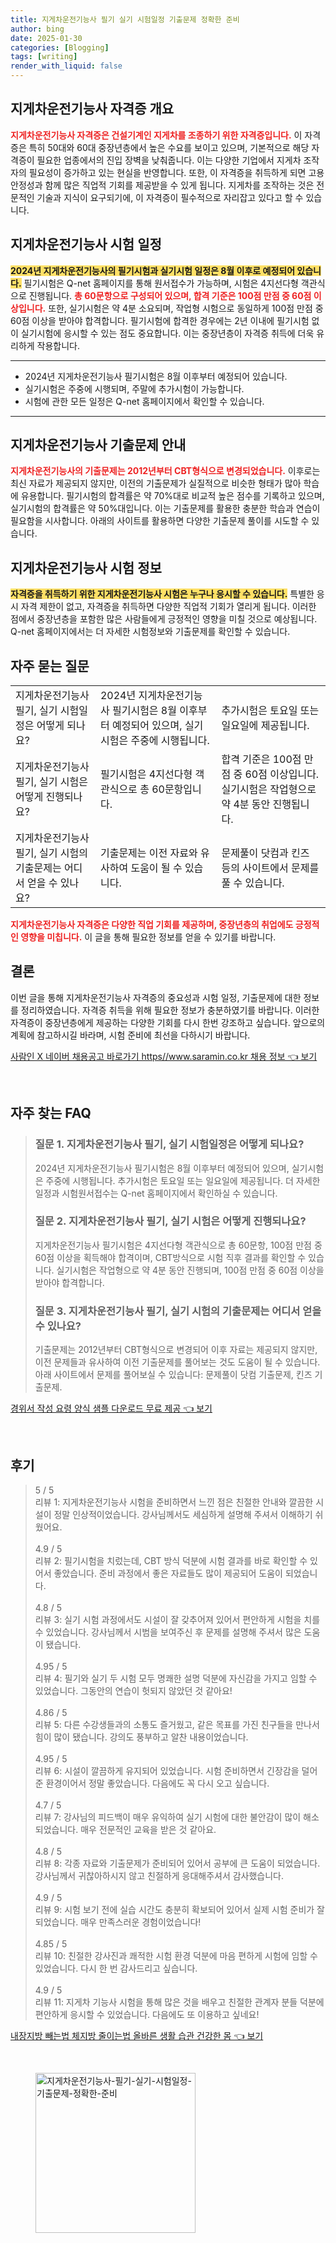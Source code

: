 ```yaml
---
title: 지게차운전기능사 필기 실기 시험일정 기출문제 정확한 준비
author: bing
date: 2025-01-30
categories: [Blogging]
tags: [writing]
render_with_liquid: false
---
```



<h2 id='지게차운전기능사자격증개요'>지게차운전기능사 자격증 개요</h2>

<p><b><span style="color: #ee2323;">지게차운전기능사 자격증은 건설기계인 지게차를 조종하기 위한 자격증입니다.</span></b> 이 자격증은 특히 50대와 60대 중장년층에서 높은 수요를 보이고 있으며, 기본적으로 해당 자격증이 필요한 업종에서의 진입 장벽을 낮춰줍니다. 이는 다양한 기업에서 지게차 조작자의 필요성이 증가하고 있는 현실을 반영합니다. 또한, 이 자격증을 취득하게 되면 고용 안정성과 함께 많은 직업적 기회를 제공받을 수 있게 됩니다. 지게차를 조작하는 것은 전문적인 기술과 지식이 요구되기에, 이 자격증이 필수적으로 자리잡고 있다고 할 수 있습니다.</p>

<h2 id='지게차운전기능사시험일정'>지게차운전기능사 시험 일정</h2>

<p><b><span style="background-color: #ffe066;">2024년 지게차운전기능사의 필기시험과 실기시험 일정은 8월 이후로 예정되어 있습니다.</span></b> 필기시험은 Q-net 홈페이지를 통해 원서접수가 가능하며, 시험은 4지선다형 객관식으로 진행됩니다. <b><span style="color: #ee2323;">총 60문항으로 구성되어 있으며, 합격 기준은 100점 만점 중 60점 이상입니다.</span></b> 또한, 실기시험은 약 4분 소요되며, 작업형 시험으로 동일하게 100점 만점 중 60점 이상을 받아야 합격합니다. 필기시험에 합격한 경우에는 2년 이내에 필기시험 없이 실기시험에 응시할 수 있는 점도 중요합니다. 이는 중장년층이 자격증 취득에 더욱 유리하게 작용합니다.</p>

<hr />

<ul>
    <li>2024년 지게차운전기능사 필기시험은 8월 이후부터 예정되어 있습니다.</li>
    <li>실기시험은 주중에 시행되며, 주말에 추가시험이 가능합니다.</li>
    <li>시험에 관한 모든 일정은 Q-net 홈페이지에서 확인할 수 있습니다.</li>
</ul>

<hr />

<h2 id='지게차운전기능사기출문제안내'>지게차운전기능사 기출문제 안내</h2>

<p><b><span style="color: #ee2323;">지게차운전기능사의 기출문제는 2012년부터 CBT형식으로 변경되었습니다.</span></b> 이후로는 최신 자료가 제공되지 않지만, 이전의 기출문제가 실질적으로 비슷한 형태가 많아 학습에 유용합니다. 필기시험의 합격률은 약 70%대로 비교적 높은 점수를 기록하고 있으며, 실기시험의 합격률은 약 50%대입니다. 이는 기출문제를 활용한 충분한 학습과 연습이 필요함을 시사합니다. 아래의 사이트를 활용하면 다양한 기출문제 풀이를 시도할 수 있습니다.</p>

<h2 id='지게차운전기능사시험정보'>지게차운전기능사 시험 정보</h2>

<p><b><span style="background-color: #ffe066;">자격증을 취득하기 위한 지게차운전기능사 시험은 누구나 응시할 수 있습니다.</span></b> 특별한 응시 자격 제한이 없고, 자격증을 취득하면 다양한 직업적 기회가 열리게 됩니다. 이러한 점에서 중장년층을 포함한 많은 사람들에게 긍정적인 영향을 미칠 것으로 예상됩니다. Q-net 홈페이지에서는 더 자세한 시험정보와 기출문제를 확인할 수 있습니다.</p>

<h2 id='자주묻는질문'>자주 묻는 질문</h2>

<table>
    <tr>
        <td>지게차운전기능사 필기, 실기 시험일정은 어떻게 되나요?</td>
        <td>2024년 지게차운전기능사 필기시험은 8월 이후부터 예정되어 있으며, 실기시험은 주중에 시행됩니다.</td>
        <td>추가시험은 토요일 또는 일요일에 제공됩니다.</td>
    </tr>
    <tr>
        <td>지게차운전기능사 필기, 실기 시험은 어떻게 진행되나요?</td>
        <td>필기시험은 4지선다형 객관식으로 총 60문항입니다.</td>
        <td>합격 기준은 100점 만점 중 60점 이상입니다. 실기시험은 작업형으로 약 4분 동안 진행됩니다.</td>
    </tr>
    <tr>
        <td>지게차운전기능사 필기, 실기 시험의 기출문제는 어디서 얻을 수 있나요?</td>
        <td>기출문제는 이전 자료와 유사하여 도움이 될 수 있습니다.</td>
        <td>문제풀이 닷컴과 킨즈 등의 사이트에서 문제를 풀 수 있습니다.</td>
    </tr>
</table>

<p><b><span style="color: #ee2323;">지게차운전기능사 자격증은 다양한 직업 기회를 제공하며, 중장년층의 취업에도 긍정적인 영향을 미칩니다.</span></b> 이 글을 통해 필요한 정보를 얻을 수 있기를 바랍니다.</p>

<h2 id='결론'>결론</h2>

<p>이번 글을 통해 지게차운전기능사 자격증의 중요성과 시험 일정, 기출문제에 대한 정보를 정리하였습니다. 자격증 취득을 위해 필요한 정보가 충분하였기를 바랍니다. 이러한 자격증이 중장년층에게 제공하는 다양한 기회를 다시 한번 강조하고 싶습니다. 앞으로의 계획에 참고하시길 바라며, 시험 준비에 최선을 다하시기 바랍니다.</p>


<p><a class="click-button" title="사람인 X 네이버 채용공고 바로가기 https//www.saramin.co.kr 채용 정보" href="https://aptwhite.github.io/posts/%EC%82%AC%EB%9E%8C%EC%9D%B8-X-%EB%84%A4%EC%9D%B4%EB%B2%84-%EC%B1%84%EC%9A%A9%EA%B3%B5%EA%B3%A0-%EB%B0%94%EB%A1%9C%EA%B0%80%EA%B8%B0-httpswww.saramin.co.kr-%EC%B1%84%EC%9A%A9-%EC%A0%95%EB%B3%B4/" rel="dofollow">사람인 X 네이버 채용공고 바로가기 https//www.saramin.co.kr 채용 정보 👈 보기</a></p><br>
<h2 id='자주_찾는_FAQ'>자주 찾는 FAQ</h2>
<div itemscope="" itemtype="https://schema.org/FAQPage"> 
<blockquote> 
<div itemscope="" itemprop="mainEntity" itemtype="https://schema.org/Question"> 
<h3 itemprop="name">질문 1. 지게차운전기능사 필기, 실기 시험일정은 어떻게 되나요?</h3> 
<div itemscope="" itemprop="acceptedAnswer" itemtype="https://schema.org/Answer"> 
<span itemprop="text"> 
<p>2024년 지게차운전기능사 필기시험은 8월 이후부터 예정되어 있으며, 실기시험은 주중에 시행됩니다. 추가시험은 토요일 또는 일요일에 제공됩니다. 더 자세한 일정과 시험원서접수는 Q-net 홈페이지에서 확인하실 수 있습니다.</p> 
</span> 
</div> 
</div> 
<div itemscope="" itemprop="mainEntity" itemtype="https://schema.org/Question"> 
<h3 itemprop="name">질문 2. 지게차운전기능사 필기, 실기 시험은 어떻게 진행되나요?</h3> 
<div itemscope="" itemprop="acceptedAnswer" itemtype="https://schema.org/Answer"> 
<span itemprop="text"> 
<p>지게차운전기능사 필기시험은 4지선다형 객관식으로 총 60문항, 100점 만점 중 60점 이상을 획득해야 합격이며, CBT방식으로 시험 직후 결과를 확인할 수 있습니다. 실기시험은 작업형으로 약 4분 동안 진행되며, 100점 만점 중 60점 이상을 받아야 합격합니다.</p> 
</span> 
</div> 
</div> 
<div itemscope="" itemprop="mainEntity" itemtype="https://schema.org/Question"> 
<h3 itemprop="name">질문 3. 지게차운전기능사 필기, 실기 시험의 기출문제는 어디서 얻을 수 있나요?</h3> 
<div itemscope="" itemprop="acceptedAnswer" itemtype="https://schema.org/Answer"> 
<span itemprop="text"> 
<p>기출문제는 2012년부터 CBT형식으로 변경되어 이후 자료는 제공되지 않지만, 이전 문제들과 유사하여 이전 기출문제를 풀어보는 것도 도움이 될 수 있습니다. 아래 사이트에서 문제를 풀어보실 수 있습니다: 문제풀이 닷컴 기출문제, 킨즈 기출문제.</p> 
</span> 
</div> 
</div> 
</blockquote> 
</div>
<p><a class="click-button" title="경위서 작성 요령 양식 샘플 다운로드 무료 제공" href="https://aptwhite.github.io/posts/%EA%B2%BD%EC%9C%84%EC%84%9C-%EC%9E%91%EC%84%B1-%EC%9A%94%EB%A0%B9-%EC%96%91%EC%8B%9D-%EC%83%98%ED%94%8C-%EB%8B%A4%EC%9A%B4%EB%A1%9C%EB%93%9C-%EB%AC%B4%EB%A3%8C-%EC%A0%9C%EA%B3%B5/" rel="dofollow">경위서 작성 요령 양식 샘플 다운로드 무료 제공 👈 보기</a></p><br>
<h2 id='후기'>후기</h2>
<div itemscope itemtype="https://schema.org/Product">
  <blockquote>
  <div itemprop="review" itemscope itemtype="https://schema.org/Review">
      <div itemprop="reviewRating" itemscope itemtype="https://schema.org/Rating"> <span itemprop="ratingValue">5</span> / <span itemprop="bestRating">5</span> </div>
      <span itemprop="reviewBody">리뷰 1: 지게차운전기능사 시험을 준비하면서 느낀 점은 친절한 안내와 깔끔한 시설이 정말 인상적이었습니다. 강사님께서도 세심하게 설명해 주셔서 이해하기 쉬웠어요.</span>
  </div>
  <br>
  <div itemprop="review" itemscope itemtype="https://schema.org/Review">
      <div itemprop="reviewRating" itemscope itemtype="https://schema.org/Rating"> <span itemprop="ratingValue">4.9</span> / <span itemprop="bestRating">5</span> </div>
      <span itemprop="reviewBody">리뷰 2: 필기시험을 치렀는데, CBT 방식 덕분에 시험 결과를 바로 확인할 수 있어서 좋았습니다. 준비 과정에서 좋은 자료들도 많이 제공되어 도움이 되었습니다.</span>
  </div>
  <br>
  <div itemprop="review" itemscope itemtype="https://schema.org/Review">
      <div itemprop="reviewRating" itemscope itemtype="https://schema.org/Rating"> <span itemprop="ratingValue">4.8</span> / <span itemprop="bestRating">5</span> </div>
      <span itemprop="reviewBody">리뷰 3: 실기 시험 과정에서도 시설이 잘 갖추어져 있어서 편안하게 시험을 치를 수 있었습니다. 강사님께서 시범을 보여주신 후 문제를 설명해 주셔서 많은 도움이 됐습니다.</span>
  </div>
  <br>
  <div itemprop="review" itemscope itemtype="https://schema.org/Review">
      <div itemprop="reviewRating" itemscope itemtype="https://schema.org/Rating"> <span itemprop="ratingValue">4.95</span> / <span itemprop="bestRating">5</span> </div>
      <span itemprop="reviewBody">리뷰 4: 필기와 실기 두 시험 모두 명쾌한 설명 덕분에 자신감을 가지고 임할 수 있었습니다. 그동안의 연습이 헛되지 않았던 것 같아요!</span>
  </div>
  <br>
  <div itemprop="review" itemscope itemtype="https://schema.org/Review">
      <div itemprop="reviewRating" itemscope itemtype="https://schema.org/Rating"> <span itemprop="ratingValue">4.86</span> / <span itemprop="bestRating">5</span> </div>
      <span itemprop="reviewBody">리뷰 5: 다른 수강생들과의 소통도 즐거웠고, 같은 목표를 가진 친구들을 만나서 힘이 많이 됐습니다. 강의도 풍부하고 알찬 내용이었습니다.</span>
  </div>
  <br>
  <div itemprop="review" itemscope itemtype="https://schema.org/Review">
      <div itemprop="reviewRating" itemscope itemtype="https://schema.org/Rating"> <span itemprop="ratingValue">4.95</span> / <span itemprop="bestRating">5</span> </div>
      <span itemprop="reviewBody">리뷰 6: 시설이 깔끔하게 유지되어 있었습니다. 시험 준비하면서 긴장감을 덜어준 환경이어서 정말 좋았습니다. 다음에도 꼭 다시 오고 싶습니다.</span>
  </div>
  <br>
  <div itemprop="review" itemscope itemtype="https://schema.org/Review">
      <div itemprop="reviewRating" itemscope itemtype="https://schema.org/Rating"> <span itemprop="ratingValue">4.7</span> / <span itemprop="bestRating">5</span> </div>
      <span itemprop="reviewBody">리뷰 7: 강사님의 피드백이 매우 유익하여 실기 시험에 대한 불안감이 많이 해소되었습니다. 매우 전문적인 교육을 받은 것 같아요.</span>
  </div>
  <br>
  <div itemprop="review" itemscope itemtype="https://schema.org/Review">
      <div itemprop="reviewRating" itemscope itemtype="https://schema.org/Rating"> <span itemprop="ratingValue">4.8</span> / <span itemprop="bestRating">5</span> </div>
      <span itemprop="reviewBody">리뷰 8: 각종 자료와 기출문제가 준비되어 있어서 공부에 큰 도움이 되었습니다. 강사님께서 귀찮아하시지 않고 친절하게 응대해주셔서 감사했습니다.</span>
  </div>
  <br>
  <div itemprop="review" itemscope itemtype="https://schema.org/Review">
      <div itemprop="reviewRating" itemscope itemtype="https://schema.org/Rating"> <span itemprop="ratingValue">4.9</span> / <span itemprop="bestRating">5</span> </div>
      <span itemprop="reviewBody">리뷰 9: 시험 보기 전에 실습 시간도 충분히 확보되어 있어서 실제 시험 준비가 잘 되었습니다. 매우 만족스러운 경험이었습니다!</span>
  </div>
  <br>
  <div itemprop="review" itemscope itemtype="https://schema.org/Review">
      <div itemprop="reviewRating" itemscope itemtype="https://schema.org/Rating"> <span itemprop="ratingValue">4.85</span> / <span itemprop="bestRating">5</span> </div>
      <span itemprop="reviewBody">리뷰 10: 친절한 강사진과 쾌적한 시험 환경 덕분에 마음 편하게 시험에 임할 수 있었습니다. 다시 한 번 감사드리고 싶습니다.</span>
  </div>
  <br>
  <div itemprop="review" itemscope itemtype="https://schema.org/Review">
      <div itemprop="reviewRating" itemscope itemtype="https://schema.org/Rating"> <span itemprop="ratingValue">4.9</span> / <span itemprop="bestRating">5</span> </div>
      <span itemprop="reviewBody">리뷰 11: 지게차 기능사 시험을 통해 많은 것을 배우고 친절한 관계자 분들 덕분에 편안하게 응시할 수 있었습니다. 다음에도 또 이용하고 싶네요!</span>
  </div>
  </blockquote>
</div>
<p><a class="click-button" title="내장지방 빼는법 체지방 줄이는법 올바른 생활 습관 건강한 몸" href="https://aptwhite.github.io/posts/%EB%82%B4%EC%9E%A5%EC%A7%80%EB%B0%A9-%EB%B9%BC%EB%8A%94%EB%B2%95-%EC%B2%B4%EC%A7%80%EB%B0%A9-%EC%A4%84%EC%9D%B4%EB%8A%94%EB%B2%95-%EC%98%AC%EB%B0%94%EB%A5%B8-%EC%83%9D%ED%99%9C-%EC%8A%B5%EA%B4%80-%EA%B1%B4%EA%B0%95%ED%95%9C-%EB%AA%B8/" rel="dofollow">내장지방 빼는법 체지방 줄이는법 올바른 생활 습관 건강한 몸 👈 보기</a></p><br>
<figure class="image"><img src="https://aptwhite.github.io/assets/img/thumbnail/지게차운전기능사-필기-실기-시험일정-기출문제-정확한-준비.webp" alt="지게차운전기능사-필기-실기-시험일정-기출문제-정확한-준비" width="256" height="256"></figure>